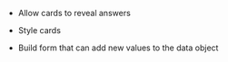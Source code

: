 - Allow cards to reveal answers
- Style cards

- Build form that can add new values to the data object